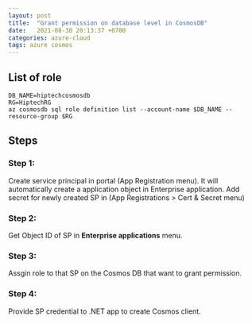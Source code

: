 ```yaml
---
layout: post
title:  "Grant permission on database level in CosmosDB"
date:   2021-08-30 20:13:37 +0700
categories: azure-cloud
tags: azure cosmos
---
```


## List of role

```
DB_NAME=hiptechcosmosdb
RG=HiptechRG
az cosmosdb sql role definition list --account-name $DB_NAME --resource-group $RG
```

## Steps

### Step 1:

Create service principal in portal (App Registration menu). It will automatically create a application object in Enterprise application. Add secret for newly created SP in (App Registrations > Cert & Secret menu)

### Step 2:

Get Object ID of SP in **Enterprise applications** menu.

### Step 3:

Assgin role to that SP on the Cosmos DB that want to grant permission.

### Step 4:

Provide SP credential to .NET app to create Cosmos client.
